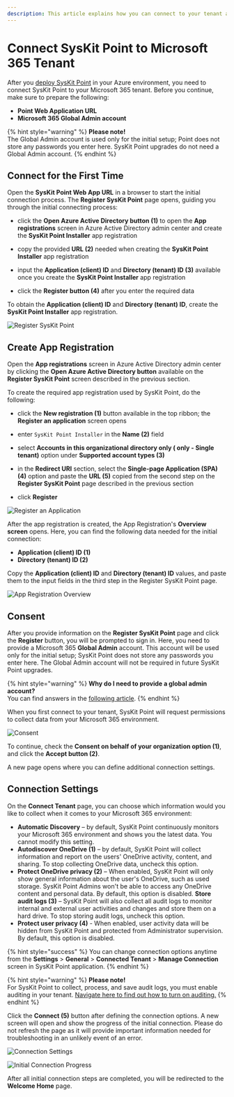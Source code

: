 ```yaml
---
description: This article explains how you can connect to your tenant and start using SysKit Point. 
---
```


# Connect SysKit Point to Microsoft 365 Tenant

After you [deploy SysKit Point](#TODO) in your Azure environment, you need to connect SysKit Point to your Microsoft 365 tenant. 
Before you continue, make sure to prepare the following:

* **Point Web Application URL**
* **Microsoft 365 Global Admin account**

{% hint style="warning" %}
**Please note!**  
The Global Admin account is used only for the initial setup; Point does not store any passwords you enter here. SysKit Point upgrades do not need a Global Admin account.
{% endhint %}

## Connect for the First Time

Open the __SysKit Point Web App URL__ in a browser to start the initial connection process.
The __Register SysKit Point__ page opens, guiding you through the initial connecting process:

* click the __Open Azure Active Directory button (1)__ to open the __App registrations__ screen in Azure Active Directory admin center and create the __SysKit Point Installer__ app registration 

* copy the provided __URL (2)__ needed when creating the __SysKit Point Installer__ app registration

* input the __Application (client) ID__ and __Directory (tenant) ID (3)__ available once you create the __SysKit Point Installer__ app registration

* click the __Register button (4)__ after you enter the required data

To obtain the __Application (client) ID__ and __Directory (tenant) ID__, create the __SysKit Point Installer__ app registration.

![Register SysKit Point](#TODO)

## Create App Registration

Open the __App registrations__ screen in Azure Active Directory admin center by clicking the __Open Azure Active Directory button__ available on the __Register SysKit Point__ screen described in the previous section.

To create the required app registration used by SysKit Point, do the following:

* click the __New registration (1)__ button available in the top ribbon; the __Register an application__ screen opens

* enter `SysKit Point Installer` in the __Name (2)__ field 

* select __Accounts in this organizational directory only (<TenantName> only - Single tenant)__ option under __Supported account types (3)__ 
 
* in the __Redirect URI__ section, select the __Single-page Application (SPA) (4)__ option and paste the __URL (5)__ copied from the second step on the __Register SysKit Point__ page  described in the previous section

* click __Register__

![Register an Application](#TODO)

After the app registration is created, the App Registration's __Overview screen__ opens.
Here, you can find the following data needed for the initial connection:
* __Application (client) ID (1)__
* __Directory (tenant) ID (2)__

Copy the __Application (client) ID__ and __Directory (tenant) ID__ values, and paste them to the input fields in the third step in the Register SysKit Point page. 

![App Registration Overview](#TODO)

## Consent

After you provide information on the __Register SysKit Point__ page and click the __Register__ button, you will be prompted to sign in.
Here, you need to provide a Microsoft 365 __Global Admin__ account. This account will be used only for the initial setup; SysKit Point does not store any passwords you enter here. The Global Admin account will not be required in future SysKit Point upgrades.

{% hint style="warning" %}
**Why do I need to provide a global admin account?**  
You can find answers in the [following article](../../requirements/permission-requirements.md#microsoft-365).
{% endhint %}

When you first connect to your tenant, SysKit Point will request permissions to collect data from your Microsoft 365 environment.

![Consent](#TODO)

To continue, check the __Consent on behalf of your organization option (1)__, and click the __Accept button (2)__. 

A new page opens where you can define additional connection settings. 

## Connection Settings

On the __Connect Tenant__ page, you can choose which information would you like to collect when it comes to your Microsoft 365 environment:

* __Automatic Discovery__ – by default, SysKit Point continuously monitors your Microsoft 365 environment and shows you the latest data. You cannot modify this setting.
* __Autodiscover OneDrive (1)__ – by default, SysKit Point will collect information and report on the users' OneDrive activity, content, and sharing. To stop collecting OneDrive data, uncheck this option.
* __Protect OneDrive privacy (2)__ – When enabled, SysKit Point will only show general information about the user's OneDrive, such as used storage. SysKit Point Admins won't be able to access any OneDrive content and personal data. By default, this option is disabled.
__Store audit logs (3)__ – SysKit Point will also collect all audit logs to monitor internal and external user activities and changes and store them on a hard drive. To stop storing audit logs, uncheck this option.
* __Protect user privacy (4)__ - When enabled, user activity data will be hidden from SysKit Point and protected from Administrator supervision. By default, this option is disabled.

{% hint style="success" %}
You can change connection options anytime from the __Settings__ > __General__ > __Connected Tenant__ > __Manage Connection__ screen in SysKit Point application.
{% endhint %}

{% hint style="warning" %}
**Please note!**  
For SysKit Point to collect, process, and save audit logs, you must enable auditing in your tenant. [Navigate here to find out how to turn on auditing.](../../faq/turn-on-auditing.md)
{% endhint %}

Click the __Connect (5)__ button after defining the connection options. A new screen will open and show the progress of the initial connection. Please do not refresh the page as it will provide important information needed for troubleshooting in an unlikely event of an error. 

![Connection Settings](#TODO)

![Initial Connection Progress](#TODO)

After all initial connection steps are completed, you will be redirected to the __Welcome Home__ page. 

 